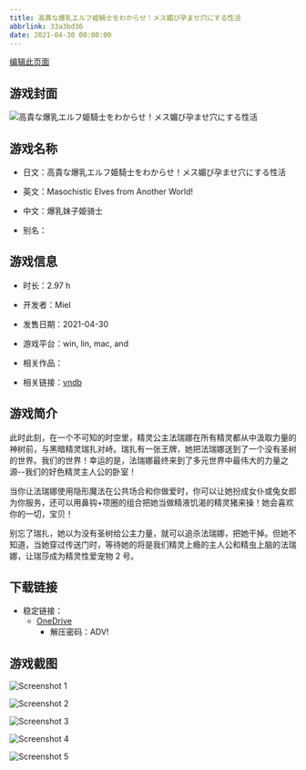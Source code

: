 ```yaml
---
title: 高貴な爆乳エルフ姫騎士をわからせ！メス媚び孕ませ穴にする性活
abbrlink: 33a3bd36
date: 2021-04-30 00:00:00
---
```

[编辑此页面](https://github.com/ACG-3/ADV3-source/blob/main/source/_posts/games/%E9%AB%98%E8%B2%B4%E3%81%AA%E7%88%86%E4%B9%B3%E3%82%A8%E3%83%AB%E3%83%95%E5%A7%AB%E9%A8%8E%E5%A3%AB%E3%82%92%E3%82%8F%E3%81%8B%E3%82%89%E3%81%9B%EF%BC%81%E3%83%A1%E3%82%B9%E5%AA%9A%E3%81%B3%E5%AD%95%E3%81%BE%E3%81%9B%E7%A9%B4%E3%81%AB%E3%81%99%E3%82%8B%E6%80%A7%E6%B4%BB.md)

## 游戏封面

![高貴な爆乳エルフ姫騎士をわからせ！メス媚び孕ませ穴にする性活](https://pan.timero.xyz/d/onedrive/img_lib_001/%E9%AB%98%E8%B2%B4%E3%81%AA%E7%88%86%E4%B9%B3%E3%82%A8%E3%83%AB%E3%83%95%E5%A7%AB%E9%A8%8E%E5%A3%AB%E3%82%92%E3%82%8F%E3%81%8B%E3%82%89%E3%81%9B%EF%BC%81%E3%83%A1%E3%82%B9%E5%AA%9A%E3%81%B3%E5%AD%95%E3%81%BE%E3%81%9B%E7%A9%B4%E3%81%AB%E3%81%99%E3%82%8B%E6%80%A7%E6%B4%BB_cover.avif)


## 游戏名称

- 日文：高貴な爆乳エルフ姫騎士をわからせ！メス媚び孕ませ穴にする性活
- 英文：Masochistic Elves from Another World!
- 中文：爆乳妹子姫骑士

- 别名：


## 游戏信息

- 时长：2.97 h
- 开发者：Miel
- 发售日期：2021-04-30
- 游戏平台：win, lin, mac, and
- 相关作品：

- 相关链接：[vndb](https://vndb.org/v30904)


## 游戏简介

此时此刻，在一个不可知的时空里，精灵公主法瑞娜在所有精灵都从中汲取力量的神树前，与黑暗精灵瑞扎对峙。瑞扎有一张王牌，她把法瑞娜送到了一个没有圣树的世界。我们的世界！幸运的是，法瑞娜最终来到了多元世界中最伟大的力量之源--我们的好色精灵主人公的卧室！

当你让法瑞娜使用隐形魔法在公共场合和你做爱时，你可以让她扮成女仆或兔女郎为你服务，还可以用鼻钩+项圈的组合把她当做精液饥渴的精灵猪来操！她会喜欢你的一切，宝贝！

别忘了瑞扎，她以为没有圣树给公主力量，就可以追杀法瑞娜，把她干掉。但她不知道，当她穿过传送门时，等待她的将是我们精灵上瘾的主人公和精虫上脑的法瑞娜，让瑞莎成为精灵性爱宠物 2 号。




## 下载链接

- 稳定链接：
    - [OneDrive](https://pan.timero.xyz/onedrive/adv_lib_001/%E9%AB%98%E8%B2%B4%E3%81%AA%E7%88%86%E4%B9%B3%E3%82%A8%E3%83%AB%E3%83%95%E5%A7%AB%E9%A8%8E%E5%A3%AB%E3%82%92%E3%82%8F%E3%81%8B%E3%82%89%E3%81%9B%EF%BC%81%E3%83%A1%E3%82%B9%E5%AA%9A%E3%81%B3%E5%AD%95%E3%81%BE%E3%81%9B%E7%A9%B4%E3%81%AB%E3%81%99%E3%82%8B%E6%80%A7%E6%B4%BB)
        - 解压密码：ADV!



## 游戏截图


![Screenshot 1](https://pan.timero.xyz/d/onedrive/img_lib_001/%E9%AB%98%E8%B2%B4%E3%81%AA%E7%88%86%E4%B9%B3%E3%82%A8%E3%83%AB%E3%83%95%E5%A7%AB%E9%A8%8E%E5%A3%AB%E3%82%92%E3%82%8F%E3%81%8B%E3%82%89%E3%81%9B%EF%BC%81%E3%83%A1%E3%82%B9%E5%AA%9A%E3%81%B3%E5%AD%95%E3%81%BE%E3%81%9B%E7%A9%B4%E3%81%AB%E3%81%99%E3%82%8B%E6%80%A7%E6%B4%BB_Screenshot_1.avif)

![Screenshot 2](https://pan.timero.xyz/d/onedrive/img_lib_001/%E9%AB%98%E8%B2%B4%E3%81%AA%E7%88%86%E4%B9%B3%E3%82%A8%E3%83%AB%E3%83%95%E5%A7%AB%E9%A8%8E%E5%A3%AB%E3%82%92%E3%82%8F%E3%81%8B%E3%82%89%E3%81%9B%EF%BC%81%E3%83%A1%E3%82%B9%E5%AA%9A%E3%81%B3%E5%AD%95%E3%81%BE%E3%81%9B%E7%A9%B4%E3%81%AB%E3%81%99%E3%82%8B%E6%80%A7%E6%B4%BB_Screenshot_2.avif)

![Screenshot 3](https://pan.timero.xyz/d/onedrive/img_lib_001/%E9%AB%98%E8%B2%B4%E3%81%AA%E7%88%86%E4%B9%B3%E3%82%A8%E3%83%AB%E3%83%95%E5%A7%AB%E9%A8%8E%E5%A3%AB%E3%82%92%E3%82%8F%E3%81%8B%E3%82%89%E3%81%9B%EF%BC%81%E3%83%A1%E3%82%B9%E5%AA%9A%E3%81%B3%E5%AD%95%E3%81%BE%E3%81%9B%E7%A9%B4%E3%81%AB%E3%81%99%E3%82%8B%E6%80%A7%E6%B4%BB_Screenshot_3.avif)

![Screenshot 4](https://pan.timero.xyz/d/onedrive/img_lib_001/%E9%AB%98%E8%B2%B4%E3%81%AA%E7%88%86%E4%B9%B3%E3%82%A8%E3%83%AB%E3%83%95%E5%A7%AB%E9%A8%8E%E5%A3%AB%E3%82%92%E3%82%8F%E3%81%8B%E3%82%89%E3%81%9B%EF%BC%81%E3%83%A1%E3%82%B9%E5%AA%9A%E3%81%B3%E5%AD%95%E3%81%BE%E3%81%9B%E7%A9%B4%E3%81%AB%E3%81%99%E3%82%8B%E6%80%A7%E6%B4%BB_Screenshot_4.avif)

![Screenshot 5](https://pan.timero.xyz/d/onedrive/img_lib_001/%E9%AB%98%E8%B2%B4%E3%81%AA%E7%88%86%E4%B9%B3%E3%82%A8%E3%83%AB%E3%83%95%E5%A7%AB%E9%A8%8E%E5%A3%AB%E3%82%92%E3%82%8F%E3%81%8B%E3%82%89%E3%81%9B%EF%BC%81%E3%83%A1%E3%82%B9%E5%AA%9A%E3%81%B3%E5%AD%95%E3%81%BE%E3%81%9B%E7%A9%B4%E3%81%AB%E3%81%99%E3%82%8B%E6%80%A7%E6%B4%BB_Screenshot_5.avif)

